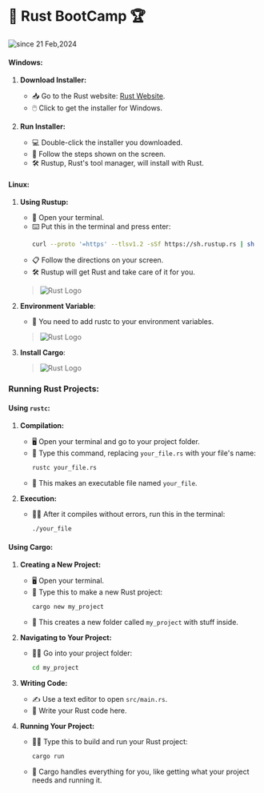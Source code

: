 # 🦀 Rust BootCamp 🏆

  <p>
    <img src="https://komarev.com/ghpvc/?username=rust-projects&label=Rust%20BootCamp&color=0e75b6&style=flat" alt="since 21 Feb,2024" />
  </p>

#### Windows:

1. **Download Installer:**
   - 📥 Go to the Rust website: [Rust Website](https://www.rust-lang.org/tools/install).
   - 🖱️ Click to get the installer for Windows.

2. **Run Installer:**
   - 💻 Double-click the installer you downloaded.
   - 🔄 Follow the steps shown on the screen.
   - 🛠️ Rustup, Rust's tool manager, will install with Rust.

#### Linux:

1. **Using Rustup:**
   - 🐧 Open your terminal.
   - ⌨️ Put this in the terminal and press enter:
     ```bash
     curl --proto '=https' --tlsv1.2 -sSf https://sh.rustup.rs | sh
     ```
   - 📋 Follow the directions on your screen.
   - 🛠️ Rustup will get Rust and take care of it for you.
   > ![Rust Logo](https://github.com/isaka-james/rust-projects/assets/76619967/bbd477aa-55f8-4e05-92ef-32da673faf22)

2. **Environment Variable**:
   - 🔧 You need to add rustc to your environment variables.
   > ![Rust Logo](https://github.com/isaka-james/rust-projects/assets/76619967/eaadeba1-1aa5-4c6c-8922-5f39f5936a38)

3. **Install Cargo**:
   > ![Rust Logo](https://github.com/isaka-james/rust-projects/assets/76619967/9f16125f-9b92-461f-98c1-a41f5c62c22f)

### Running Rust Projects:

#### Using `rustc`:

1. **Compilation:**
   - 🖥️ Open your terminal and go to your project folder.
   - 📝 Type this command, replacing `your_file.rs` with your file's name:
     ```bash
     rustc your_file.rs
     ```
   - 🚀 This makes an executable file named `your_file`.

2. **Execution:**
   - 🏃‍♂️ After it compiles without errors, run this in the terminal:
     ```bash
     ./your_file
     ```

#### Using Cargo:

1. **Creating a New Project:**
   - 🖥️ Open your terminal.
   - 📝 Type this to make a new Rust project:
     ```bash
     cargo new my_project
     ```
   - 📂 This creates a new folder called `my_project` with stuff inside.

2. **Navigating to Your Project:**
   - 🚶‍♂️ Go into your project folder:
     ```bash
     cd my_project
     ```

3. **Writing Code:**
   - ✍️ Use a text editor to open `src/main.rs`.
   - 📝 Write your Rust code here.

4. **Running Your Project:**
   - 🏃‍♂️ Type this to build and run your Rust project:
     ```bash
     cargo run
     ```
   - 🚚 Cargo handles everything for you, like getting what your project needs and running it.

